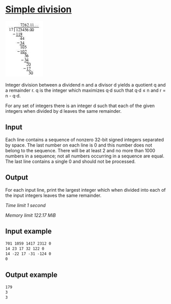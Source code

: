 # [Simple division](https://www.e-olymp.com/en/contests/8903/problems/76950)

![prb1182](1284187239.JPG)

Integer division between a dividend n and a divisor d yields a quotient q and a remainder r. q is the integer which maximizes q·d such that q·d ≤ n and r = n - q·d.

For any set of integers there is an integer d such that each of the given integers when divided by d leaves the same remainder.

## Input

Each line contains a sequence of nonzero 32-bit signed integers separated by space. The last number on each line is 0 and this number does not belong to the sequence. There will be at least 2 and no more than 1000 numbers in a sequence; not all numbers occurring in a sequence are equal. The last line contains a single 0 and should not be processed.

## Output

For each input line, print the largest integer which when divided into each of the input integers leaves the same remainder.

*Time limit 1 second*

*Memory limit 122.17 MiB*


## Input example

```
701 1059 1417 2312 0
14 23 17 32 122 0
14 -22 17 -31 -124 0
0
```

## Output example

```
179
3
3
```
